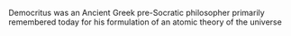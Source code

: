 <!--
id:          democritus
title:       Democritus
subtitle:    460 - 370 BCE
from:        -460
to:          -370 
short:       Democritus was an Ancient Greek pre-Socratic philosopher primarily remembered today for his formulation of an atomic theory of the universe
imageUrl:    https://upload.wikimedia.org/wikipedia/commons/thumb/b/b9/Democritus2.jpg/440px-Democritus2.jpg
wikiUrl:     https://en.wikipedia.org/wiki/Democritus
-->


Democritus was an Ancient Greek pre-Socratic philosopher primarily remembered today for his formulation of an atomic theory of the universe